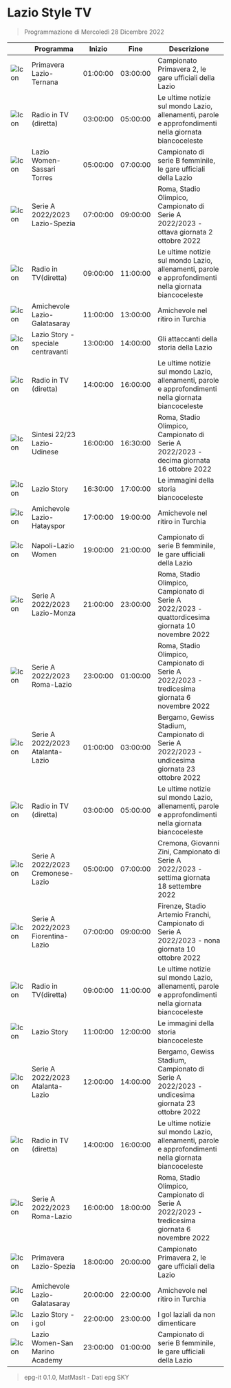 # Lazio Style TV
> Programmazione di Mercoledì 28 Dicembre 2022

||Programma|Inizio|Fine|Descrizione|
|---|---|---|---|---|
|![Icon](https://guidatv.sky.it/uuid/SportCalcio_Cover_JgZRMKTlp.png)|Primavera Lazio-Ternana|01:00:00|03:00:00|Campionato Primavera 2, le gare ufficiali della Lazio
|![Icon](https://guidatv.sky.it/uuid/SportCalcio_Cover_JgZRMKTlp.png)|Radio in TV (diretta)|03:00:00|05:00:00|Le ultime notizie sul mondo Lazio, allenamenti, parole e approfondimenti nella giornata biancoceleste
|![Icon](https://guidatv.sky.it/uuid/SportCalcio_Cover_JgZRMKTlp.png)|Lazio Women-Sassari Torres|05:00:00|07:00:00|Campionato di serie B femminile, le gare ufficiali della Lazio
|![Icon](https://guidatv.sky.it/uuid/SportCalcio_Cover_JgZRMKTlp.png)|Serie A 2022/2023 Lazio-Spezia|07:00:00|09:00:00|Roma, Stadio Olimpico, Campionato di Serie A 2022/2023 - ottava giornata 2 ottobre 2022
|![Icon](https://guidatv.sky.it/uuid/SportCalcio_Cover_JgZRMKTlp.png)|Radio in TV(diretta)|09:00:00|11:00:00|Le ultime notizie sul mondo Lazio, allenamenti, parole e approfondimenti nella giornata biancoceleste
|![Icon](https://guidatv.sky.it/uuid/SportCalcio_Cover_JgZRMKTlp.png)|Amichevole Lazio-Galatasaray|11:00:00|13:00:00|Amichevole nel ritiro in Turchia
|![Icon](https://guidatv.sky.it/uuid/SportCalcio_Cover_JgZRMKTlp.png)|Lazio Story - speciale centravanti|13:00:00|14:00:00|Gli attaccanti della storia della Lazio
|![Icon](https://guidatv.sky.it/uuid/SportCalcio_Cover_JgZRMKTlp.png)|Radio in TV (diretta)|14:00:00|16:00:00|Le ultime notizie sul mondo Lazio, allenamenti, parole e approfondimenti nella giornata biancoceleste
|![Icon](https://guidatv.sky.it/uuid/SportCalcio_Cover_JgZRMKTlp.png)|Sintesi 22/23 Lazio-Udinese|16:00:00|16:30:00|Roma, Stadio Olimpico, Campionato di Serie A 2022/2023 - decima giornata 16 ottobre 2022
|![Icon](https://guidatv.sky.it/uuid/SportCalcio_Cover_JgZRMKTlp.png)|Lazio Story|16:30:00|17:00:00|Le immagini della storia biancoceleste
|![Icon](https://guidatv.sky.it/uuid/SportCalcio_Cover_JgZRMKTlp.png)|Amichevole Lazio-Hatayspor|17:00:00|19:00:00|Amichevole nel ritiro in Turchia
|![Icon](https://guidatv.sky.it/uuid/SportCalcio_Cover_JgZRMKTlp.png)|Napoli-Lazio Women|19:00:00|21:00:00|Campionato di serie B femminile, le gare ufficiali della Lazio
|![Icon](https://guidatv.sky.it/uuid/SportCalcio_Cover_JgZRMKTlp.png)|Serie A 2022/2023 Lazio-Monza|21:00:00|23:00:00|Roma, Stadio Olimpico, Campionato di Serie A 2022/2023 - quattordicesima giornata 10 novembre 2022
|![Icon](https://guidatv.sky.it/uuid/SportCalcio_Cover_JgZRMKTlp.png)|Serie A 2022/2023 Roma-Lazio|23:00:00|01:00:00|Roma, Stadio Olimpico, Campionato di Serie A 2022/2023 - tredicesima giornata 6 novembre 2022
|![Icon](https://guidatv.sky.it/uuid/SportCalcio_Cover_JgZRMKTlp.png)|Serie A 2022/2023 Atalanta-Lazio|01:00:00|03:00:00|Bergamo, Gewiss Stadium, Campionato di Serie A 2022/2023 - undicesima giornata 23 ottobre 2022
|![Icon](https://guidatv.sky.it/uuid/SportCalcio_Cover_JgZRMKTlp.png)|Radio in TV (diretta)|03:00:00|05:00:00|Le ultime notizie sul mondo Lazio, allenamenti, parole e approfondimenti nella giornata biancoceleste
|![Icon](https://guidatv.sky.it/uuid/SportCalcio_Cover_JgZRMKTlp.png)|Serie A 2022/2023 Cremonese-Lazio|05:00:00|07:00:00|Cremona, Giovanni Zini, Campionato di Serie A 2022/2023 - settima giornata 18 settembre 2022
|![Icon](https://guidatv.sky.it/uuid/SportCalcio_Cover_JgZRMKTlp.png)|Serie A 2022/2023 Fiorentina-Lazio|07:00:00|09:00:00|Firenze, Stadio Artemio Franchi, Campionato di Serie A 2022/2023 - nona giornata 10 ottobre 2022
|![Icon](https://guidatv.sky.it/uuid/SportCalcio_Cover_JgZRMKTlp.png)|Radio in TV(diretta)|09:00:00|11:00:00|Le ultime notizie sul mondo Lazio, allenamenti, parole e approfondimenti nella giornata biancoceleste
|![Icon](https://guidatv.sky.it/uuid/SportCalcio_Cover_JgZRMKTlp.png)|Lazio Story|11:00:00|12:00:00|Le immagini della storia biancoceleste
|![Icon](https://guidatv.sky.it/uuid/SportCalcio_Cover_JgZRMKTlp.png)|Serie A 2022/2023 Atalanta-Lazio|12:00:00|14:00:00|Bergamo, Gewiss Stadium, Campionato di Serie A 2022/2023 - undicesima giornata 23 ottobre 2022
|![Icon](https://guidatv.sky.it/uuid/SportCalcio_Cover_JgZRMKTlp.png)|Radio in TV (diretta)|14:00:00|16:00:00|Le ultime notizie sul mondo Lazio, allenamenti, parole e approfondimenti nella giornata biancoceleste
|![Icon](https://guidatv.sky.it/uuid/SportCalcio_Cover_JgZRMKTlp.png)|Serie A 2022/2023 Roma-Lazio|16:00:00|18:00:00|Roma, Stadio Olimpico, Campionato di Serie A 2022/2023 - tredicesima giornata 6 novembre 2022
|![Icon](https://guidatv.sky.it/uuid/SportCalcio_Cover_JgZRMKTlp.png)|Primavera Lazio-Spezia|18:00:00|20:00:00|Campionato Primavera 2, le gare ufficiali della Lazio
|![Icon](https://guidatv.sky.it/uuid/SportCalcio_Cover_JgZRMKTlp.png)|Amichevole Lazio-Galatasaray|20:00:00|22:00:00|Amichevole nel ritiro in Turchia
|![Icon](https://guidatv.sky.it/uuid/SportCalcio_Cover_JgZRMKTlp.png)|Lazio Story - i gol|22:00:00|23:00:00|I gol laziali da non dimenticare
|![Icon](https://guidatv.sky.it/uuid/SportCalcio_Cover_JgZRMKTlp.png)|Lazio Women-San Marino Academy|23:00:00|01:00:00|Campionato di serie B femminile, le gare ufficiali della Lazio



 > epg-it 0.1.0, MatMasIt - Dati epg SKY